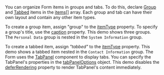 You can organize Form items in groups and tabs. To do this, declare [Group](/Documentation/ApiReference/UI_Components/dxForm/Item_Types/GroupItem/) and [Tabbed](/Documentation/ApiReference/UI_Components/dxForm/Item_Types/TabbedItem/) items in the [items[]](/Documentation/ApiReference/UI_Components/dxForm/Configuration/#items) array. Each group and tab can have their own layout and contain any other item types.

To create a group item, assign "group" to the [itemType](/Documentation/ApiReference/UI_Components/dxForm/Item_Types/GroupItem/#itemType) property. To specify a group's title, use the [caption](/Documentation/ApiReference/UI_Components/dxForm/Item_Types/GroupItem/#caption) property. This demo shows three groups. The `Personal Data` group is nested in the `System Information` group.  

To create a tabbed item, assign *"tabbed"* to the [itemType](/Documentation/ApiReference/UI_Components/dxForm/Item_Types/TabbedItem/#itemType) property. This demo shows a tabbed item nested in the `Contact Information` group. The Form uses the [TabPanel](/Documentation/ApiReference/UI_Components/dxTabPanel/) component to display tabs. You can specify the TabPanel's properties in the [tabPanelOptions](/Documentation/ApiReference/UI_Components/dxForm/Item_Types/TabbedItem/#tabPanelOptions) object. This demo disables the [deferRendering](/Documentation/ApiReference/UI_Components/dxTabPanel/Configuration/#deferRendering) property to render TabPanel's content immediately.
